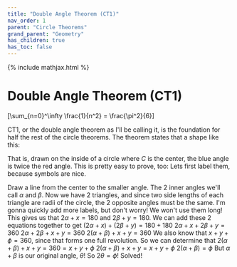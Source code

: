 ```yaml
---
title: "Double Angle Theorem (CT1)"
nav_order: 1
parent: "Circle Theorems"
grand_parent: "Geometry"
has_children: true
has_toc: false
---
```


{% include mathjax.html %}

# Double Angle Theorem (CT1)

\[\sum_{n=0}^\infty \frac{1}{n^2} = \frac{\pi^2}{6}\]

CT1, or the double angle theorem as I'll be calling it, is the foundation for half the rest of the circle theorems. The theorem states that a shape like this:

That is, drawn on the inside of a circle where $C$ is the center, the blue angle is twice the red angle.
This is pretty easy to prove, too:
Lets first label them, because symbols are nice.

Draw a line from the center to the smaller angle.
The 2 inner angles we'll call $\alpha$ and $\beta$.
Now we have 2 triangles, and since two side lengths of each triangle are radii of the circle, the 2 opposite angles must be the same.
I'm gonna quickly add more labels, but don't worry! We won't use them long!
This gives us that $2\alpha + x = 180$ and $2\beta + y = 180$. We can add these 2 equations together to get 
$(2\alpha + x) + (2\beta + y) = 180 + 180$
$2\alpha + x + 2\beta + y = 360$
$2\alpha + 2\beta + x + y = 360$
$2(\alpha + \beta) + x + y = 360$
We also know that $x + y + \phi = 360$, since that forms one full revolution. So we can determine that
$2(\alpha + \beta) + x + y = 360 = x + y + \phi$
$2(\alpha + \beta) + x + y = x + y + \phi$
$2(\alpha + \beta) = \phi$
But $\alpha + \beta$ is our original angle, $\theta$! So $2\theta = \phi$!
Solved!
